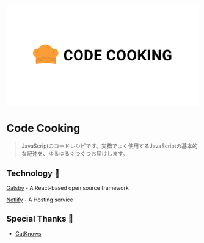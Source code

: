 ![Code Cooking](content/assets/default-ogp.png)

# Code Cooking

> JavaScriptのコードレシピです。実務でよく使用するJavaScriptの基本的な記述を、ゆるゆるぐつぐつお届けします。

## Technology 🚀

[Gatsby](https://www.gatsbyjs.com/) - A React-based open source framework

[Netlify](https://www.netlify.com/) - A Hosting service

## Special Thanks 🙌

- [CatKnows](https://catnose99.com/)